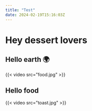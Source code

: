 ```yaml
---
title: "Test"
date: 2024-02-19T15:16:03Z
---
```


# Hey dessert lovers

## Hello earth 🌍

{{< video src="food.jpg" >}}

## Hello food 

{{< video src="toast.jpg" >}}
